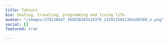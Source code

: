 ```yaml
---
title: Tatsuro
bio: Skating, traveling, programming and living life.
avatar: "/images/270138647_385038263419376_2159225041364108366_n.png"
social: []
featured: true

---
```

